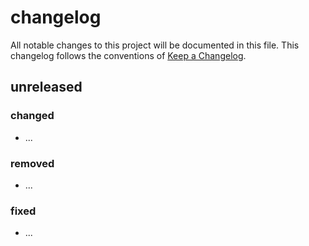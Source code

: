 # changelog

All notable changes to this project will be documented in this file.
This changelog follows the conventions of [Keep a Changelog].

## unreleased

### changed
- ...

### removed
- ...

### fixed
- ...

[Keep a Changelog]: http://keepachangelog.com
